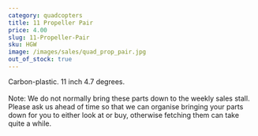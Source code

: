 ```yaml
---
category: quadcopters
title: 11 Propeller Pair
price: 4.00
slug: 11-Propeller-Pair
sku: HGW
image: /images/sales/quad_prop_pair.jpg
out_of_stock: true
---
```

Carbon-plastic. 11 inch 4.7 degrees.
<br>
<br>Note: We do not normally bring these parts down to the weekly sales stall. Please ask us ahead of time so that we can organise bringing your parts down for you to either look at or buy, otherwise fetching them can take quite a while.
